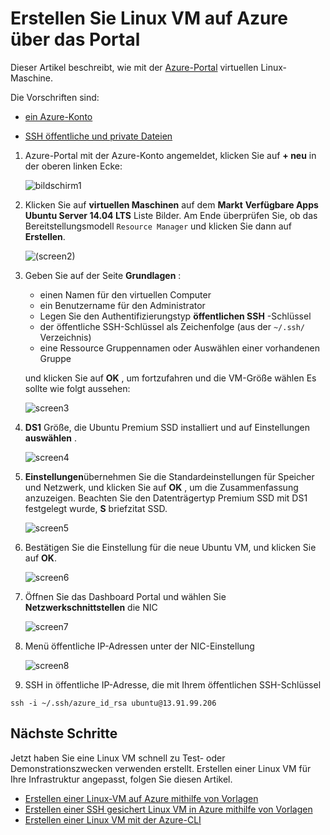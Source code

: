 <properties
    pageTitle="Erstellen einer Linux VM mithilfe der Azure-Portal | Microsoft Azure"
    description="Erstellen einer Linux VM mithilfe der Azure-Portal."
    services="virtual-machines-linux"
    documentationCenter=""
    authors="vlivech"
    manager="timlt"
    editor=""
    tags="azure-resource-manager"
/>

<tags
    ms.service="virtual-machines-linux"
    ms.workload="infrastructure-services"
    ms.tgt_pltfrm="vm-linux"
    ms.devlang="na"
    ms.topic="hero-article"
    ms.date="10/25/2016"
    ms.author="v-livech"
/>

# <a name="create-a-linux-vm-on-azure-using-the-portal"></a>Erstellen Sie Linux VM auf Azure über das Portal


Dieser Artikel beschreibt, wie mit der [Azure-Portal](https://portal.azure.com/) virtuellen Linux-Maschine.

Die Vorschriften sind:

- [ein Azure-Konto](https://azure.microsoft.com/pricing/free-trial/)

- [SSH öffentliche und private Dateien](virtual-machines-linux-mac-create-ssh-keys.md)


1. Azure-Portal mit der Azure-Konto angemeldet, klicken Sie auf **+ neu** in der oberen linken Ecke:

    ![bildschirm1](../media/virtual-machines-linux-quick-create-portal/screen1.png)

2. Klicken Sie auf **virtuellen Maschinen** auf dem **Markt** **Verfügbare Apps** **Ubuntu Server 14.04 LTS** Liste Bilder.  Am Ende überprüfen Sie, ob das Bereitstellungsmodell `Resource Manager` und klicken Sie dann auf **Erstellen**.

    ![(screen2)](../media/virtual-machines-linux-quick-create-portal/screen2.png)

3. Geben Sie auf der Seite **Grundlagen** :
    - einen Namen für den virtuellen Computer
    - ein Benutzername für den Administrator
    - Legen Sie den Authentifizierungstyp **öffentlichen SSH** -Schlüssel
    - der öffentliche SSH-Schlüssel als Zeichenfolge (aus der `~/.ssh/` Verzeichnis)
    - eine Ressource Gruppennamen oder Auswählen einer vorhandenen Gruppe

    und klicken Sie auf **OK** , um fortzufahren und die VM-Größe wählen Es sollte wie folgt aussehen:

    ![screen3](../media/virtual-machines-linux-quick-create-portal/screen3.png)

4. **DS1** Größe, die Ubuntu Premium SSD installiert und auf Einstellungen **auswählen** .

    ![screen4](../media/virtual-machines-linux-quick-create-portal/screen4.png)

5. **Einstellungen**übernehmen Sie die Standardeinstellungen für Speicher und Netzwerk, und klicken Sie auf **OK** , um die Zusammenfassung anzuzeigen.  Beachten Sie den Datenträgertyp Premium SSD mit DS1 festgelegt wurde, **S** briefzitat SSD.

    ![screen5](../media/virtual-machines-linux-quick-create-portal/screen5.png)

6. Bestätigen Sie die Einstellung für die neue Ubuntu VM, und klicken Sie auf **OK**.

    ![screen6](../media/virtual-machines-linux-quick-create-portal/screen6.png)

7. Öffnen Sie das Dashboard Portal und wählen Sie **Netzwerkschnittstellen** die NIC

    ![screen7](../media/virtual-machines-linux-quick-create-portal/screen7.png)

8. Menü öffentliche IP-Adressen unter der NIC-Einstellung

    ![screen8](../media/virtual-machines-linux-quick-create-portal/screen8.png)

9. SSH in öffentliche IP-Adresse, die mit Ihrem öffentlichen SSH-Schlüssel

```
ssh -i ~/.ssh/azure_id_rsa ubuntu@13.91.99.206
```

## <a name="next-steps"></a>Nächste Schritte

Jetzt haben Sie eine Linux VM schnell zu Test- oder Demonstrationszwecken verwenden erstellt. Erstellen einer Linux VM für Ihre Infrastruktur angepasst, folgen Sie diesen Artikel.

- [Erstellen einer Linux-VM auf Azure mithilfe von Vorlagen](virtual-machines-linux-cli-deploy-templates.md)
- [Erstellen einer SSH gesichert Linux VM in Azure mithilfe von Vorlagen](virtual-machines-linux-create-ssh-secured-vm-from-template.md)
- [Erstellen einer Linux VM mit der Azure-CLI](virtual-machines-linux-create-cli-complete.md)
